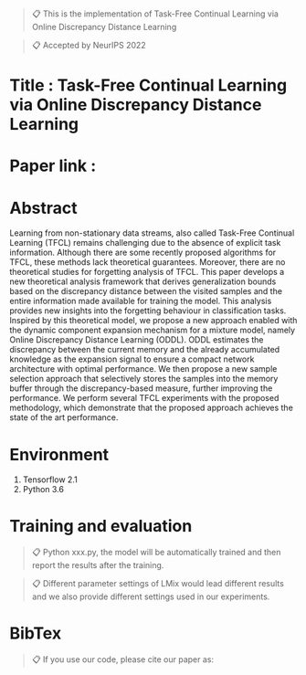

>📋 This is the implementation of Task-Free Continual Learning via Online Discrepancy Distance Learning

>📋 Accepted by NeurIPS 2022

# Title : Task-Free Continual Learning via Online Discrepancy Distance Learning

# Paper link : 



# Abstract

Learning from non-stationary data streams, also called Task-Free Continual Learning (TFCL) remains challenging due to the absence of explicit task information. Although there are some recently proposed algorithms for TFCL, these methods lack theoretical guarantees. Moreover, there are no theoretical studies for forgetting analysis of TFCL. This paper develops a new theoretical analysis framework that derives generalization bounds based on the discrepancy distance between the visited samples and the entire information made available for training the model. This analysis provides new insights into the forgetting behaviour in classification tasks. Inspired by this theoretical model, we propose a new approach enabled with the dynamic component expansion mechanism for a mixture model, namely Online Discrepancy Distance Learning (ODDL). ODDL estimates the discrepancy between the current memory and the already accumulated knowledge as the expansion signal to ensure a compact network architecture with optimal performance. We then propose a new sample selection approach that selectively stores the samples into the memory buffer through the discrepancy-based measure, further improving the performance. We perform several TFCL experiments with the proposed methodology, which demonstrate that the proposed approach achieves the state of the art performance.


# Environment

1. Tensorflow 2.1
2. Python 3.6

# Training and evaluation

>📋 Python xxx.py, the model will be automatically trained and then report the results after the training.

>📋 Different parameter settings of LMix would lead different results and we also provide different settings used in our experiments.

# BibTex
>📋 If you use our code, please cite our paper as:


